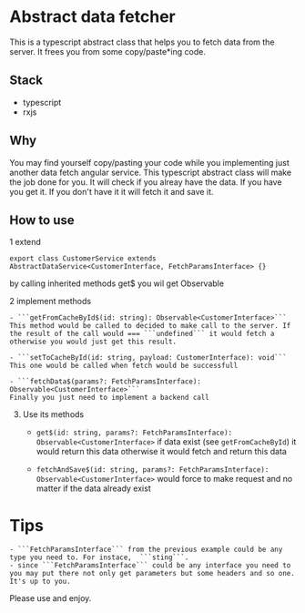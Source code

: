 # Abstract data fetcher

This is a typescript abstract class that helps you to fetch data from the server. It frees you from some copy/paste*ing code.

## Stack
- typescript
- rxjs

## Why
You may find yourself copy/pasting your code while you implementing just another data fetch angular service. This typescript abstract class will make the job done for you. It will check if you alreay have the data. If you have you get it. If you don't have it it will fetch it and save it.

## How to use
1 extend
```
export class CustomerService extends AbstractDataService<CustomerInterface, FetchParamsInterface> {}
```
by calling inherited methods get$ you wil get Observable<CustomerInterface>

2 implement methods

    - ```getFromCacheById$(id: string): Observable<CustomerInterface>```
    This method would be called to decided to make call to the server. If the result of the call would === ```undefined``` it would fetch a otherwise you would just get this result.

    - ```setToCacheById(id: string, payload: CustomerInterface): void```
    This one would be called when fetch would be successfull

    - ```fetchData$(params?: FetchParamsInterface): Observable<CustomerInterface>```
    Finally you just need to implement a backend call

3. Use its methods

    - ```get$(id: string, params?: FetchParamsInterface): Observable<CustomerInterface>``` if data exist (see ```getFromCacheById```) it would return this data otherwise it would fetch and return this data

    - ```fetchAndSave$(id: string, params?: FetchParamsInterface): Observable<CustomerInterface>``` would force to make request and no matter if the data already exist

# Tips

    - ```FetchParamsInterface``` from the previous example could be any type you need to. For instace,  ```sting```.
    - since ```FetchParamsInterface``` could be any interface you need to you may put there not only get parameters but some headers and so one. It's up to you.

Please use and enjoy.

